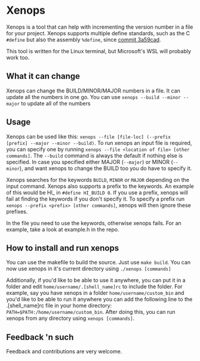 # Xenops

Xenops is a tool that can help with incrementing the version number in a file for your project. Xenops supports multiple define standards, such as the C `#define` but also the assembly `%define`, since [commit 3a59cad](https://github.com/m44rtn/xenops/commit/3a59cade2cd184dc7363db343e27151ef0b66a01).

This tool is written for the Linux terminal, but Microsoft's WSL will probably work too.


## What it can change
Xenops can change the BUILD/MINOR/MAJOR numbers in a file. It can update all the numbers in one go. You can use
`xenops --build --minor --major` to update all of the numbers

## Usage
Xenops can be used like this: `xenops --file [file-loc] (--prefix [prefix] --major --minor --build)`. To run xenops an input file is required, you can specify one by running `xenops --file <location of file> [other commands]`. The `--build` command is always the default if nothing else is specified. In case you specified either MAJOR (`--major`) or MINOR (`--minor`), and want xenops to change the BUILD too you do have to specify it.

Xenops searches for the keywords `BUILD`, `MINOR` or `MAJOR` depending on the input command. Xenops also supports a prefix to the keywords. An example of this would be HI_ in `#define HI_BUILD 0`. If you use a prefix, xenops will fail at finding the keywords if you don't specify it. To specify a prefix run `xenops --prefix <prefix> [other commands]`, xenops will then ignore these prefixes.

In the file you need to use the keywords, otherwise xenops fails. 
For an example, take a look at example.h in the repo.

## How to install and run xenops
You can use the makefile to build the source. Just use 
`make build`.
You can now use xenops in it's current directory using
`./xenops [commands]`

Additionally, if you'd like to be able to use it anywhere, you can put it in a folder and edit `home/username/.[shell_name]rc`
to include the folder. For example, say you have xenops in a folder `home/username/custom_bin`
and you'd like to be able to run it anywhere you can add the following line to the .[shell_name]rc file in your home directory:
`PATH=$PATH:/home/username/custom_bin`. After doing this, you can run xenops from any directory using
`xenops [commands]`.

## Feedback 'n such
Feedback and contributions are very welcome.

